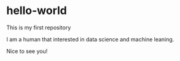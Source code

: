 # hello-world
This is my first repository

I am a human that interested in data science and machine leaning.

Nice to see you!
